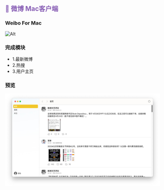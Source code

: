 <p>
	<h2 style="color:#875db4">👾 微博 Mac客户端</h2>
	<h3 style="">Weibo For Mac</h3>
</p>


![Alt](https://repobeats.axiom.co/api/embed/6530d7e59a1c67291f75cf9c5528d15aded0fd3c.svg "Repobeats analytics image")

<h3>完成模块</h3>
<ul>
	<li>1.最新微博</li>
	<li>2.热搜</li>
	<li>3.用户主页</li>
</ul>




<h3>预览</h3>

![Image text](https://github.com/zhazhahan/weibo/raw/main/Weibo/v1.jpg)

